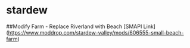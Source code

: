 # stardew
##Modify Farm - Replace Riverland with Beach
 [SMAPI Link] (https://www.moddrop.com/stardew-valley/mods/606555-small-beach-farm)
